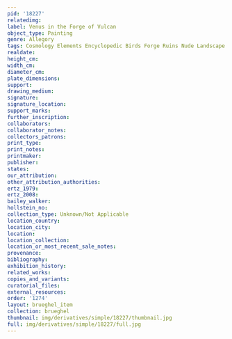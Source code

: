 ```yaml
---
pid: '18227'
relatedimg: 
label: Venus in the Forge of Vulcan
object_type: Painting
genre: Allegory
tags: Cosmology Elements Encyclopedic Birds Forge Ruins Nude Landscape Armor
realdate: 
height_cm: 
width_cm: 
diameter_cm: 
plate_dimensions: 
support: 
drawing_medium: 
signature: 
signature_location: 
support_marks: 
further_inscription: 
collaborators: 
collaborator_notes: 
collectors_patrons: 
print_type: 
print_notes: 
printmaker: 
publisher: 
states: 
our_attribution: 
other_attribution_authorities: 
ertz_1979: 
ertz_2008: 
bailey_walker: 
hollstein_no: 
collection_type: Unknown/Not Applicable
location_country: 
location_city: 
location: 
location_collection: 
location_or_most_recent_sale_notes: 
provenance: 
bibliography: 
exhibition_history: 
related_works: 
copies_and_variants: 
curatorial_files: 
external_resources: 
order: '1274'
layout: brueghel_item
collection: brueghel
thumbnail: img/derivatives/simple/18227/thumbnail.jpg
full: img/derivatives/simple/18227/full.jpg
---
```

